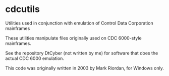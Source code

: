 # cdcutils
Utilities used in conjunction with emulation of Control Data Corporation mainframes

These utilities manipulate files originally used on CDC 6000-style mainframes.

See the repository DtCyber (not written by me) for software that does the
actual CDC 6000 emulation.

This code was originally written in 2003 by Mark Riordan, for Windows only.

